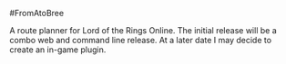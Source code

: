 #FromAtoBree

A route planner for Lord of the Rings Online. The initial release will be a combo web and command line release. At a later date I may decide to create an in-game plugin.
